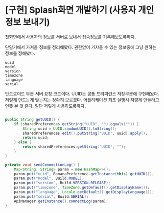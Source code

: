 # [구현] Splash화면 개발하기 (사용자 개인정보 보내기)

첫화면에서 사용자의 정보를 서버로 보내서 접속정보를 기록해보도록하자.

단말기에서 가져올 정보를 정리해봤다. 권한없이 가쟈올 수 있는 정보중에 그냥
원하는 정보를 정해봤다.
```
uuid 
model
version
timezone
language
serial
``` 

안드로이드 부분 서버 요청 코드이다. UUID는 공통 프리퍼런스 저장부분에 구현해놨다.
저렇게 만드는게 맞는지는 정확히 모르겠다. 어플리케이션 최초 실행시 저렇게 만들라고 언뜻 본 것 같다.
일단 저렇게 사용하도록하자.
```java

public String getUUID() {
    if (sharedPreferences.getString("UUID", "").equals("")) {
        String uuid = UUID.randomUUID().toString();
        sharedPreferences.edit().putString("UUID", uuid).apply();
        return uuid;
    } else {
        return sharedPreferences.getString("UUID", "");
    }
}

private void sendConnectionLog() {
    Map<String, String> param = new HashMap<>();
    param.put("uuid", BananaPreference.getInstance(this).getUUID());
    param.put("model", Build.MODEL);
    param.put("version", Build.VERSION.RELEASE);
    param.put("timezone", TimeZone.getDefault().getDisplayName());
    param.put("language", Locale.getDefault().getDisplayLanguage());
    param.put("serial", Build.SERIAL);
    ApiManager.getInstance().connectLog(param);
}
```